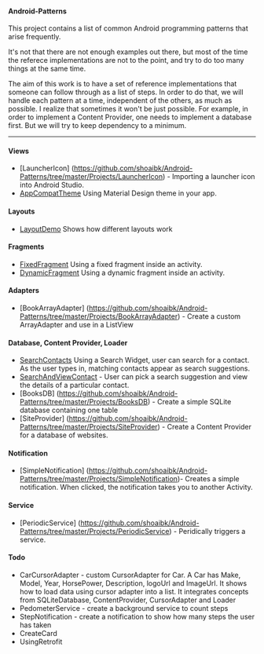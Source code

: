#### Android-Patterns
This project contains a list of common Android programming patterns that arise frequently. 

It's not that there are not enough examples out there, but most of the time the referece implementations are not to the point, and try to do too many things at the same time.

The aim of this work is to have a set of reference implementations that someone can follow through as a list of steps. In order to do that, we will handle each pattern at a time, independent of the others, as much as possible. I realize that sometimes it won't be just possible. For example, in order to implement a Content Provider, one needs to implement a database first. But we will try to keep dependency to a minimum.
___

#### Views
- [LauncherIcon] (https://github.com/shoaibk/Android-Patterns/tree/master/Projects/LauncherIcon) - Importing a launcher icon into Android Studio.
- [AppCompatTheme](https://github.com/shoaibk/Android-Patterns/tree/master/Projects/AppCompatTheme) Using Material Design theme in your app.

#### Layouts
- [LayoutDemo](https://github.com/shoaibk/Android-Patterns/tree/master/Projects/LayoutDemo) Shows how different layouts work

#### Fragments
- [FixedFragment](https://github.com/shoaibk/Android-Patterns/tree/master/Projects/FixedFragment) Using a fixed fragment inside an activity.
- [DynamicFragment](https://github.com/shoaibk/Android-Patterns/tree/master/Projects/DynamicFragment) Using a dynamic fragment inside an activity.

#### Adapters
- [BookArrayAdapter] (https://github.com/shoaibk/Android-Patterns/tree/master/Projects/BookArrayAdapter) - Create a custom ArrayAdapter and use in a ListView

#### Database, Content Provider, Loader
- [SearchContacts](https://github.com/shoaibk/Android-Patterns/tree/master/Projects/SearchContacts) Using a Search Widget, user can search for a contact. As the user types in, matching contacts appear as search suggestions.
- [SearchAndViewContact](https://github.com/shoaibk/Android-Patterns/tree/master/Projects/SearchAndViewContact) - User can pick a search suggestion and view the details of a particular contact.
- [BooksDB] (https://github.com/shoaibk/Android-Patterns/tree/master/Projects/BooksDB) - Create a simple SQLite database containing one table
- [SiteProvider] (https://github.com/shoaibk/Android-Patterns/tree/master/Projects/SiteProvider) - Create a Content Provider for a database of websites.

#### Notification
- [SimpleNotification] (https://github.com/shoaibk/Android-Patterns/tree/master/Projects/SimpleNotification)- Creates a simple notification. When clicked, the notification takes you to another Activity.

#### Service
- [PeriodicService] (https://github.com/shoaibk/Android-Patterns/tree/master/Projects/PeriodicService) - Peridically triggers a service.

#### Todo
- CarCursorAdapter - custom CursorAdapter for Car. A Car has Make, Model, Year, HorsePower, Description, logoUrl and ImageUrl. It shows how to load data using cursor adapter into a list. It integrates concepts from SQLiteDatabase, ContentProvider, CursorAdapter and Loader
- PedometerService - create a background service to count steps
- StepNotification - create a notification to show how many steps the user has taken
- CreateCard
- UsingRetrofit
